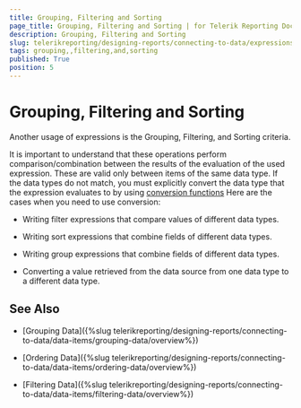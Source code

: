 ```yaml
---
title: Grouping, Filtering and Sorting
page_title: Grouping, Filtering and Sorting | for Telerik Reporting Documentation
description: Grouping, Filtering and Sorting
slug: telerikreporting/designing-reports/connecting-to-data/expressions/using-expressions/grouping,-filtering-and-sorting
tags: grouping,,filtering,and,sorting
published: True
position: 5
---
```


# Grouping, Filtering and Sorting



Another usage of expressions is the Grouping, Filtering, and 		Sorting criteria.

It is important to understand that these operations perform  		comparison/combination between the results of the evaluation of the used 		expression. These are valid only between items of the same data type. 		If the data types do not match, you must explicitly convert the data type 		that the expression evaluates to by using 		[conversion functions](442667db-07b5-4039-83bf-b0eb46c96204#ConversionFunctions) 		 		Here are the cases when you need to use conversion:

* Writing filter expressions that compare values of different data types.

* Writing sort expressions that combine fields of different data types.

* Writing group expressions that combine fields of different data types.

* Converting a value retrieved from the data source from one data type to a different data type.

## See Also


 * [Grouping Data]({%slug telerikreporting/designing-reports/connecting-to-data/data-items/grouping-data/overview%})

 * [Ordering Data]({%slug telerikreporting/designing-reports/connecting-to-data/data-items/ordering-data/overview%})

 * [Filtering Data]({%slug telerikreporting/designing-reports/connecting-to-data/data-items/filtering-data/overview%})
